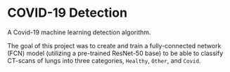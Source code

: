 # COVID-19 Detection

A Covid-19 machine learning detection algorithm.

The goal of this project was to create and train a fully-connected network (FCN) model (utilizing a pre-trained ResNet-50 base) to be able to classify CT-scans of lungs into three categories, ``Healthy``, ``Other``, and ``Covid``. 
